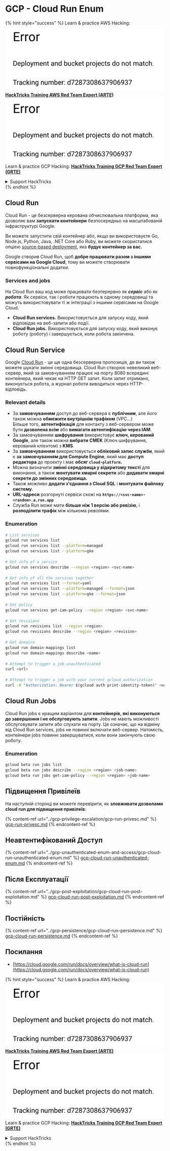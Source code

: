 # GCP - Cloud Run Enum

{% hint style="success" %}
Learn & practice AWS Hacking:<img src="../../../.gitbook/assets/image (1) (1).png" alt="" data-size="line">[**HackTricks Training AWS Red Team Expert (ARTE)**](https://training.hacktricks.xyz/courses/arte)<img src="../../../.gitbook/assets/image (1) (1).png" alt="" data-size="line">\
Learn & practice GCP Hacking: <img src="../../../.gitbook/assets/image (2).png" alt="" data-size="line">[**HackTricks Training GCP Red Team Expert (GRTE)**<img src="../../../.gitbook/assets/image (2).png" alt="" data-size="line">](https://training.hacktricks.xyz/courses/grte)

<details>

<summary>Support HackTricks</summary>

* Check the [**subscription plans**](https://github.com/sponsors/carlospolop)!
* **Join the** 💬 [**Discord group**](https://discord.gg/hRep4RUj7f) or the [**telegram group**](https://t.me/peass) or **follow** us on **Twitter** 🐦 [**@hacktricks\_live**](https://twitter.com/hacktricks\_live)**.**
* **Share hacking tricks by submitting PRs to the** [**HackTricks**](https://github.com/carlospolop/hacktricks) and [**HackTricks Cloud**](https://github.com/carlospolop/hacktricks-cloud) github repos.

</details>
{% endhint %}

## Cloud Run <a href="#reviewing-cloud-run-configurations" id="reviewing-cloud-run-configurations"></a>

Cloud Run - це безсерверна керована обчислювальна платформа, яка дозволяє вам **запускати контейнери** безпосередньо на масштабованій інфраструктурі Google.

Ви можете запустити свій контейнер або, якщо ви використовуєте Go, Node.js, Python, Java, .NET Core або Ruby, ви можете скористатися опцією [source-based deployment](https://cloud.google.com/run/docs/deploying-source-code), яка **будує контейнер за вас.**

Google створив Cloud Run, щоб **добре працювати разом з іншими сервісами на Google Cloud**, тому ви можете створювати повнофункціональні додатки.

### Services and jobs <a href="#services-and-jobs" id="services-and-jobs"></a>

На Cloud Run ваш код може працювати безперервно як _**сервіс**_ або як _**робота**_. Як сервіси, так і роботи працюють в одному середовищі та можуть використовувати ті ж інтеграції з іншими сервісами на Google Cloud.

* **Cloud Run services.** Використовується для запуску коду, який відповідає на веб-запити або події.
* **Cloud Run jobs.** Використовується для запуску коду, який виконує роботу (роботу) і завершується, коли робота закінчена.

## Cloud Run Service

Google [Cloud Run](https://cloud.google.com/run) - це ще одна безсерверна пропозиція, де ви також можете шукати змінні середовища. Cloud Run створює невеликий веб-сервер, який за замовчуванням працює на порту 8080 всередині контейнера, який чекає на HTTP GET запит. Коли запит отримано, виконується робота, а журнал роботи виводиться через HTTP-відповідь.

### Relevant details

* За **замовчуванням** доступ до веб-сервера є **публічним**, але його також можна **обмежити внутрішнім трафіком** (VPC...)\
Більше того, **автентифікація** для контакту з веб-сервером може бути **дозволена всім** або **вимагати автентифікацію через IAM**.
* За замовчуванням **шифрування** використовує **ключ, керований Google**, але також можна **вибрати** **CMEK** (Ключ шифрування, керований клієнтом) з **KMS**.
* За **замовчуванням** використовується **обліковий запис служби**, який є **за замовчуванням для Compute Engine**, який має **доступ редактора** до проекту і має **обсяг `cloud-platform`.**
* Можна визначити **змінні середовища у відкритому тексті** для виконання, а також **монтувати хмарні секрети** або **додавати хмарні секрети до змінних середовища.**
* Також можливо **додати з'єднання з Cloud SQL** і **монтувати файлову систему.**
* **URL-адреси** розгорнуті сервіси схожі на **`https://<svc-name>-<random>.a.run.app`**
* Служба Run може мати **більше ніж 1 версію або ревізію**, і **розподілити трафік** між кількома ревізіями.

### Enumeration
```bash
# List services
gcloud run services list
gcloud run services list --platform=managed
gcloud run services list --platform=gke

# Get info of a service
gcloud run services describe --region <region> <svc-name>

# Get info of all the services together
gcloud run services list --format=yaml
gcloud run services list --platform=managed --format=json
gcloud run services list --platform=gke --format=json

# Get policy
gcloud run services get-iam-policy --region <region> <svc-name>

# Get revisions
gcloud run revisions list --region <region>
gcloud run revisions describe --region <region> <revision>

# Get domains
gcloud run domain-mappings list
gcloud run domain-mappings describe <name>

# Attempt to trigger a job unauthenticated
curl <url>

# Attempt to trigger a job with your current gcloud authorization
curl -H "Authorization: Bearer $(gcloud auth print-identity-token)" <url>
```
## Cloud Run Jobs

Cloud Run jobs є кращим варіантом для **контейнерів, які виконуються до завершення і не обслуговують запити**. Jobs не мають можливості обслуговувати запити або слухати на порту. Це означає, що на відміну від Cloud Run services, jobs не повинні включати веб-сервер. Натомість, контейнери jobs повинні завершуватися, коли вони закінчують свою роботу.

### Enumeration
```bash
gcloud beta run jobs list
gcloud beta run jobs describe --region <region> <job-name>
gcloud beta run jobs get-iam-policy --region <region> <job-name>
```
## Підвищення Привілеїв

На наступній сторінці ви можете перевірити, як **зловживати дозволами cloud run для підвищення привілеїв**:

{% content-ref url="../gcp-privilege-escalation/gcp-run-privesc.md" %}
[gcp-run-privesc.md](../gcp-privilege-escalation/gcp-run-privesc.md)
{% endcontent-ref %}

## Неавтентифікований Доступ

{% content-ref url="../gcp-unauthenticated-enum-and-access/gcp-cloud-run-unauthenticated-enum.md" %}
[gcp-cloud-run-unauthenticated-enum.md](../gcp-unauthenticated-enum-and-access/gcp-cloud-run-unauthenticated-enum.md)
{% endcontent-ref %}

## Після Експлуатації

{% content-ref url="../gcp-post-exploitation/gcp-cloud-run-post-exploitation.md" %}
[gcp-cloud-run-post-exploitation.md](../gcp-post-exploitation/gcp-cloud-run-post-exploitation.md)
{% endcontent-ref %}

## Постійність

{% content-ref url="../gcp-persistence/gcp-cloud-run-persistence.md" %}
[gcp-cloud-run-persistence.md](../gcp-persistence/gcp-cloud-run-persistence.md)
{% endcontent-ref %}

## Посилання

* [https://cloud.google.com/run/docs/overview/what-is-cloud-run](https://cloud.google.com/run/docs/overview/what-is-cloud-run)

{% hint style="success" %}
Learn & practice AWS Hacking:<img src="../../../.gitbook/assets/image (1) (1).png" alt="" data-size="line">[**HackTricks Training AWS Red Team Expert (ARTE)**](https://training.hacktricks.xyz/courses/arte)<img src="../../../.gitbook/assets/image (1) (1).png" alt="" data-size="line">\
Learn & practice GCP Hacking: <img src="../../../.gitbook/assets/image (2).png" alt="" data-size="line">[**HackTricks Training GCP Red Team Expert (GRTE)**<img src="../../../.gitbook/assets/image (2).png" alt="" data-size="line">](https://training.hacktricks.xyz/courses/grte)

<details>

<summary>Support HackTricks</summary>

* Check the [**subscription plans**](https://github.com/sponsors/carlospolop)!
* **Join the** 💬 [**Discord group**](https://discord.gg/hRep4RUj7f) or the [**telegram group**](https://t.me/peass) or **follow** us on **Twitter** 🐦 [**@hacktricks\_live**](https://twitter.com/hacktricks\_live)**.**
* **Share hacking tricks by submitting PRs to the** [**HackTricks**](https://github.com/carlospolop/hacktricks) and [**HackTricks Cloud**](https://github.com/carlospolop/hacktricks-cloud) github repos.

</details>
{% endhint %}
